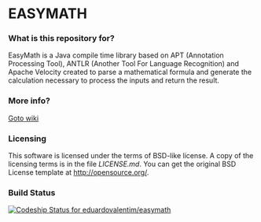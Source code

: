 # EASYMATH #

### What is this repository for? ###

EasyMath is a Java compile time library based on APT (Annotation Processing Tool), ANTLR (Another Tool For Language Recognition) and Apache Velocity created to parse a mathematical formula and generate the calculation necessary to process the inputs and return the result.

### More info? ###

[Goto wiki](https://github.com/eduardovalentim/easymath/wiki)

### Licensing ###

This software is licensed under the terms of BSD-like license.
A copy of the licensing terms is in the file _LICENSE.md_.
You can get the original BSD License template at http://opensource.org/.

### Build Status ###

[ ![Codeship Status for eduardovalentim/easymath](https://app.codeship.com/projects/991f3cd0-76c8-0134-1c1c-72db67b0714c/status?branch=master)](https://app.codeship.com/projects/179680)

